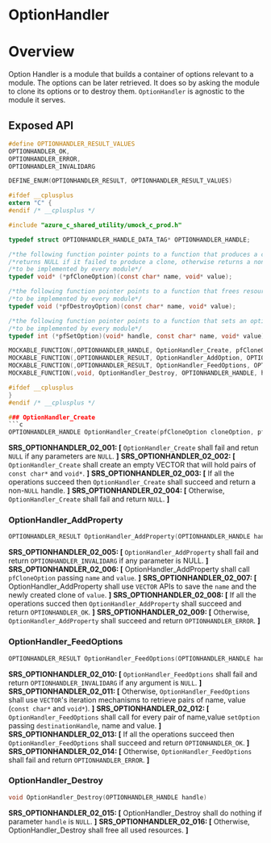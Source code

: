 # OptionHandler

# Overview 

Option Handler is a module that builds a container of options relevant to a module. The options can be later retrieved. 
It does so by asking the module to clone its options or to destroy them. `OptionHandler` is agnostic to the module it serves.


## Exposed API

```c
#define OPTIONHANDLER_RESULT_VALUES
OPTIONHANDLER_OK,
OPTIONHANDLER_ERROR,
OPTIONHANDLER_INVALIDARG

DEFINE_ENUM(OPTIONHANDLER_RESULT, OPTIONHANDLER_RESULT_VALUES)

#ifdef __cplusplus
extern "C" {
#endif /* __cplusplus */

#include "azure_c_shared_utility/umock_c_prod.h"

typedef struct OPTIONHANDLER_HANDLE_DATA_TAG* OPTIONHANDLER_HANDLE;

/*the following function pointer points to a function that produces a clone of the option specified by name and value (that is, a clone of void* value)*/
/*returns NULL if it failed to produce a clone, otherwise returns a non-NULL value*/
/*to be implemented by every module*/
typedef void* (*pfCloneOption)(const char* name, void* value);

/*the following function pointer points to a function that frees resources allocated for an option*/
/*to be implemented by every module*/
typedef void (*pfDestroyOption)(const char* name, void* value);

/*the following function pointer points to a function that sets an option for a module*/
/*to be implemented by every module*/
typedef int (*pfSetOption)(void* handle, const char* name, void* value);

MOCKABLE_FUNCTION(,OPTIONHANDLER_HANDLE, OptionHandler_Create, pfCloneOption, cloneOption, pfDestroyOption, destroyOption, pfSetOption setOption);
MOCKABLE_FUNCTION(,OPTIONHANDLER_RESULT, OptionHandler_AddOption, OPTIONHANDLER_HANDLE, handle, const char*, name, void*, value);
MOCKABLE_FUNCTION(,OPTIONHANDLER_RESULT, OptionHandler_FeedOptions, OPTIONHANDLER_HANDLE, handle, void*, destinationHandle);
MOCKABLE_FUNCTION(,void, OptionHandler_Destroy, OPTIONHANDLER_HANDLE, handle);

#ifdef __cplusplus
}
#endif /* __cplusplus */

### OptionHandler_Create
```c
OPTIONHANDLER_HANDLE OptionHandler_Create(pfCloneOption cloneOption, pfDestroyOption destroyOption, pfSetOption setOption)
```

**SRS_OPTIONHANDLER_02_001: [** `OptionHandler_Create` shall fail and retun `NULL` if any parameters are `NULL`. **]**
**SRS_OPTIONHANDLER_02_002: [** `OptionHandler_Create` shall create an empty VECTOR that will hold pairs of `const char*` and `void*`. **]**
**SRS_OPTIONHANDLER_02_003: [** If all the operations succeed then `OptionHandler_Create` shall succeed and return a non-`NULL` handle. **]**
**SRS_OPTIONHANDLER_02_004: [** Otherwise, `OptionHandler_Create` shall fail and return `NULL`. **]**

### OptionHandler_AddProperty
```c
OPTIONHANDLER_RESULT OptionHandler_AddProperty(OPTIONHANDLER_HANDLE handle, const char* name, void* value)
```

**SRS_OPTIONHANDLER_02_005: [** `OptionHandler_AddProperty` shall fail and return `OPTIONHANDLER_INVALIDARG` if any parameter is NULL. **]**
**SRS_OPTIONHANDLER_02_006: [** OptionHandler_AddProperty shall call `pfCloneOption` passing `name` and `value`. **]**
**SRS_OPTIONHANDLER_02_007: [** OptionHandler_AddProperty shall use `VECTOR` APIs to save the `name` and the newly created clone of `value`. **]**
**SRS_OPTIONHANDLER_02_008: [** If all the operations succed then `OptionHandler_AddProperty` shall succeed and return `OPTIONHANDLER_OK`. **]**
**SRS_OPTIONHANDLER_02_009: [** Otherwise, `OptionHandler_AddProperty` shall succeed and return `OPTIONHANDLER_ERROR`. **]**

### OptionHandler_FeedOptions
```c
OPTIONHANDLER_RESULT OptionHandler_FeedOptions(OPTIONHANDLER_HANDLE handle, void* destinationHandle);
```

**SRS_OPTIONHANDLER_02_010: [** `OptionHandler_FeedOptions` shall fail and return `OPTIONHANDLER_INVALIDARG` if any argument is `NULL`. **]**
**SRS_OPTIONHANDLER_02_011: [** Otherwise, `OptionHandler_FeedOptions` shall use `VECTOR`'s iteration mechanisms to retrieve pairs of name, value (`const char*` and `void*`). **]**
**SRS_OPTIONHANDLER_02_012: [** `OptionHandler_FeedOptions` shall call for every pair of name,value `setOption` passing `destinationHandle`, name and value. **]**
**SRS_OPTIONHANDLER_02_013: [** If all the operations succeed then `OptionHandler_FeedOptions` shall succeed and return `OPTIONHANDLER_OK`. **]**
**SRS_OPTIONHANDLER_02_014: [** Otherwise, `OptionHandler_FeedOptions` shall fail and return `OPTIONHANDLER_ERROR`. **]**

### OptionHandler_Destroy
```c
void OptionHandler_Destroy(OPTIONHANDLER_HANDLE handle)
```
**SRS_OPTIONHANDLER_02_015: [** OptionHandler_Destroy shall do nothing if parameter `handle` is `NULL`. **]**
**SRS_OPTIONHANDLER_02_016: [** Otherwise, OptionHandler_Destroy shall free all used resources. **]**
